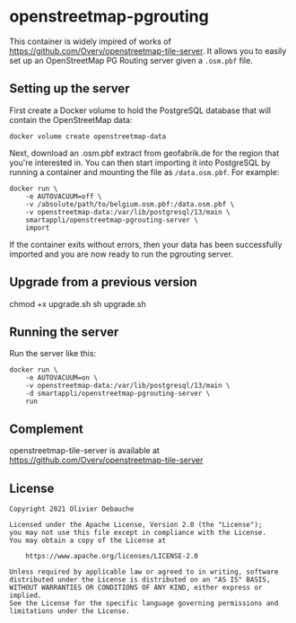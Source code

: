 # openstreetmap-pgrouting

This container is widely impired of works of https://github.com/Overv/openstreetmap-tile-server. It allows you to easily set up an OpenStreetMap PG Routing server given a `.osm.pbf` file. 

## Setting up the server

First create a Docker volume to hold the PostgreSQL database that will contain the OpenStreetMap data:

    docker volume create openstreetmap-data

Next, download an .osm.pbf extract from geofabrik.de for the region that you're interested in. You can then start importing it into PostgreSQL by running a container and mounting the file as `/data.osm.pbf`. For example:

```
docker run \
    -e AUTOVACUUM=off \
    -v /absolute/path/to/belgium.osm.pbf:/data.osm.pbf \
    -v openstreetmap-data:/var/lib/postgresql/13/main \
    smartappli/openstreetmap-pgrouting-server \
    import
```

If the container exits without errors, then your data has been successfully imported and you are now ready to run the pgrouting server.

## Upgrade from a previous version

chmod +x upgrade.sh
sh upgrade.sh

## Running the server

Run the server like this:

```
docker run \
    -e AUTOVACUUM=on \
    -v openstreetmap-data:/var/lib/postgresql/13/main \
    -d smartappli/openstreetmap-pgrouting-server \
    run
```

## Complement

openstreetmap-tile-server is available at https://github.com/Overv/openstreetmap-tile-server

## License

```
Copyright 2021 Olivier Debauche

Licensed under the Apache License, Version 2.0 (the "License");
you may not use this file except in compliance with the License.
You may obtain a copy of the License at

    https://www.apache.org/licenses/LICENSE-2.0

Unless required by applicable law or agreed to in writing, software
distributed under the License is distributed on an "AS IS" BASIS,
WITHOUT WARRANTIES OR CONDITIONS OF ANY KIND, either express or implied.
See the License for the specific language governing permissions and
limitations under the License.
```
